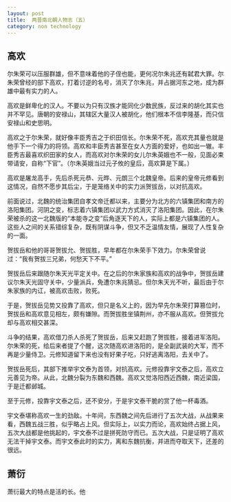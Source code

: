 ```yaml
---
layout: post
title:  两晋南北朝人物志（五）
category: non technology 
---
```


## 高欢

尔朱荣可以压服群雄，但不意味着他的子侄也能，更何况尔朱兆还有弑君大罪。尔朱荣曾经的部下高欢，打着讨逆的名号，消灭了尔朱兆，并占据河东之地，成为群雄中最有实力的人。

高欢是鲜卑化的汉人。不要以为只有汉族才能同化少数民族，反过来的胡化其实也并不罕见。唐朝的安禄山，其辖区大量汉人被胡化，他们根本不信李隆基，而只信安禄山和史思明。

高欢之于尔朱荣，就好像丰臣秀吉之于织田信长。尔朱荣不死，高欢充其量也就是他手下一个得力的将领。高欢和丰臣秀吉甚至在女人方面的爱好，也如出一辙。丰臣秀吉最喜欢织田家的女人，而高欢对尔朱荣的女儿尔朱英娥也不一般，见面必束带请安，自称“下官”。（尔朱英娥当过元子攸的皇后，高欢算是下属。）

高欢是屠龙高手，先后杀死元恭、元晔、元朗三个北魏皇帝。后来的皇帝元修看到这情况，自然不愿步其后尘，于是笼络关中的实力派贺拔岳，以对抗高欢。

前面说过，北魏的统治集团自孝文帝迁都以来，主要分为北方的六镇集团和南方的洛阳集团。河阴之变，标志着六镇集团以武力方式消灭了洛阳集团。因此，在尔朱荣被杀的这一北魏版的“本能寺之变”后角逐天下的人，实际上都是六镇集团的人。这些人之间的关系错综复杂，既有阴谋斗争，但又不乏温情友情，展现了人性复杂的一面。

贺拔岳和他的哥哥贺拔允、贺拔胜，早年都在尔朱荣手下效力。尔朱荣曾说过：“我有贺拔三兄弟，何愁天下不平。”

贺拔岳后来跟随尔朱天光平定关中。在之后的尔朱家族和高欢的战争中，贺拔岳建议尔朱天光固守关中，少量派兵，免遭尔朱兆猜忌。但尔朱天光不听，最后由于尔朱家族的内讧，被高欢击败，败死。

于是，贺拔岳见势又投靠了高欢，但只是名义上的，因为早先尔朱荣打算篡位时，贺拔岳和高欢意见相左，颇有嫌隙。而贺拔胜坐镇荆州，亦不服从高欢。但贺拔允却与高欢相交甚深。

斗争的结果，高欢借刀杀人杀死了贺拔岳，后来又赶跑了贺拔胜，接着进军洛阳。尔朱荣的死，给后来者提了个醒，这次随高欢进洛阳的，是全副武装的大军，而不再是少量侍卫。元修知道留下来也没有好果子吃，只好逃离洛阳，去关中了。

贺拔岳死后，其部下推举宇文泰为首领，对抗高欢。元修投靠宇文泰之后，高欢立元善见为帝。从此，北魏分裂为东魏和西魏。高欢又觉洛阳西近西魏，南近梁国，于是迁都邺城。

至于元修，投靠宇文泰之后，还不安分，于是宇文泰干脆的赏了他一杯毒酒。

宇文泰堪称高欢一生的劲敌。十年间，东西魏之间先后进行了五次大战，从战果来看，西魏五战三胜，似乎略占上风。但实际上，以实力而论，高欢始终占据上风，五次大战都是他挑起的，宇文泰不过是拼死防守而已。五次大战，只是证明了高欢无法干掉宇文泰。而宇文泰此时的实力，离和东魏抗衡，并进而夺取天下，还差的很远。

## 萧衍

萧衍最大的特点是活的长。他